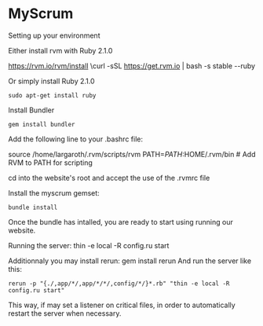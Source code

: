 MyScrum
=======

Setting up your environment

Either install rvm with Ruby 2.1.0

  https://rvm.io/rvm/install
    \curl -sSL https://get.rvm.io | bash -s stable --ruby

Or simply install Ruby 2.1.0

    sudo apt-get install ruby

Install Bundler

    gem install bundler

Add the following line to your .bashrc file:

  source /home/largaroth/.rvm/scripts/rvm
  PATH=$PATH:$HOME/.rvm/bin # Add RVM to PATH for scripting

cd into the website's root and accept the use of the .rvmrc file

Install the myscrum gemset:
  
    bundle install

Once the bundle has intalled, you are ready to start using running our website.

Running the server:
    thin -e local -R config.ru start

Additionnaly you may install rerun:
    gem install rerun
  And run the server like this:

    rerun -p "{./,app/*/,app/*/*/,config/*/}*.rb" "thin -e local -R config.ru start"

  This way, if may set a listener on critical files, in order to automatically restart the server when necessary.


